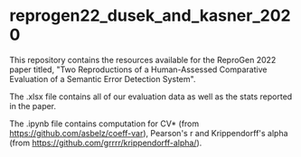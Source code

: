 # reprogen22_dusek_and_kasner_2020

This repository contains the resources available for the ReproGen 2022 paper titled, "Two Reproductions of a Human-Assessed Comparative Evaluation of a Semantic Error Detection System".

The .xlsx file contains all of our evaluation data as well as the stats reported in the paper.

The .ipynb file contains computation for CV* (from https://github.com/asbelz/coeff-var), Pearson's r and Krippendorff's alpha (from https://github.com/grrrr/krippendorff-alpha/).

